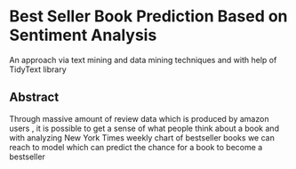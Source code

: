 # Best Seller Book Prediction Based on Sentiment Analysis
 An approach via text mining and data mining techniques and with help of TidyText library 

## Abstract
Through massive amount of review data which is produced by amazon users  , it is possible to get a sense of what people think about a book and with analyzing New York Times weekly chart of bestseller books we can reach to model which can predict the chance for a book to become a bestseller 
